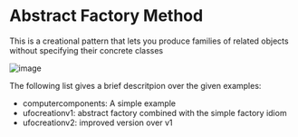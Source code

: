 # Abstract Factory Method

This is a creational pattern that lets you produce families of related objects without specifying their concrete classes


![image](https://user-images.githubusercontent.com/61289714/201160572-f77bdd82-27a1-4f55-9d33-337805ff7d68.png)

The following list gives a brief descritpion over the given examples:

- computercomponents: A simple example
- ufocreationv1: abstract factory combined with the simple factory idiom
- ufocreationv2: improved version over v1
